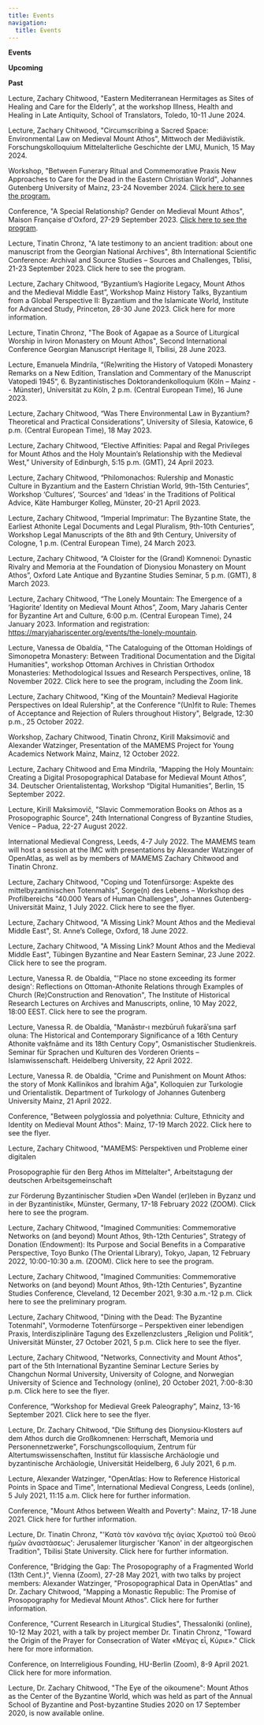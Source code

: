 ```yaml
---
title: Events
navigation:
  title: Events
---
```

**Events**

**Upcoming**



**Past**

Lecture, Zachary Chitwood, "Eastern Mediterranean Hermitages as Sites of Healing and Care for the Elderly", at the workshop Illness, Health and Healing in Late Antiquity, School of Translators, Toledo, 10-11 June 2024.

Lecture, Zachary Chitwood, "Circumscribing a Sacred Space: Environmental Law on Medieval Mount Athos", Mittwoch der Mediävistik. Forschungskolloquium Mittelalterliche Geschichte der LMU, Munich, 15 May 2024.

Workshop, "Between Funerary Ritual and Commemorative Praxis New Approaches to Care for the Dead in the Eastern Christian World", Johannes Gutenberg University of Mainz, 23-24 November 2024. [Click here to see the program.](https://www.byzanz-mainz.de/fileadmin/LWC_Byzanz/Veranstaltungsbilder/Workshops/Programme/2023-11_Between_Funerary_Ritual.pdf)

Conference, "A Special Relationship? Gender on Medieval Mount Athos", Maison Française d'Oxford, 27-29 September 2023. [Click here to see the program](https://mamems.uni-mainz.de/files/2023/09/Athos-and-Gender-Program-Final.pdf).

Lecture, Tinatin Chronz, "A late testimony to an ancient tradition: about one manuscript from the Georgian National Archives", 8th International Scientific Conference: Archival and Source Studies – Sources and Challenges, Tblisi, 21-23 September 2023. Click here to see the program.

Lecture, Zachary Chitwood, “Byzantium’s Hagiorite Legacy, Mount Athos and the Medieval Middle East”, Workshop Mainz History Talks, Byzantium from a Global Perspective II: Byzantium and the Islamicate World, Institute for Advanced Study, Princeton, 28-30 June 2023. Click here for more information.

Lecture, Tinatin Chronz, "The Book of Agapae as a Source of Liturgical Worship in Iviron Monastery on Mount Athos", Second International Conference Georgian Manuscript Heritage II, Tbilisi, 28 June 2023.

Lecture, Emanuela Mindrila, “(Re)writing the History of Vatopedi Monastery Remarks on a New Edition, Translation and Commentary of the Manuscript Vatopedi 1945“, 6. Byzantinistisches Doktorandenkolloquium (Köln – Mainz -- Münster), Universität zu Köln, 2 p.m. (Central European Time), 16 June 2023.

Lecture, Zachary Chitwood, “Was There Environmental Law in Byzantium? Theoretical and Practical Considerations”, University of Silesia, Katowice, 6 p.m. (Central European Time), 18 May 2023.

Lecture, Zachary Chitwood, “Elective Affinities: Papal and Regal Privileges for Mount Athos and the Holy Mountain’s Relationship with the Medieval West,” University of Edinburgh, 5:15 p.m. (GMT), 24 April 2023.

Lecture, Zachary Chitwood, “Philomonachos: Rulership and Monastic Culture in Byzantium and the Eastern Christian World, 9th-15th Centuries”, Workshop ‘Cultures’, ‘Sources’ and ‘Ideas’ in the Traditions of Political Advice, Käte Hamburger Kolleg, Münster, 20-21 April 2023.

Lecture, Zachary Chitwood, “Imperial Imprimatur: The Byzantine State, the Earliest Athonite Legal Documents and Legal Pluralism, 9th-10th Centuries”, Workshop Legal Manuscripts of the 8th and 9th Century, University of Cologne, 1 p.m. (Central European Time), 24 March 2023.

Lecture, Zachary Chitwood, “A Cloister for the (Grand) Komnenoi: Dynastic Rivalry and Memoria at the Foundation of Dionysiou Monastery on Mount Athos”, Oxford Late Antique and Byzantine Studies Seminar, 5 p.m. (GMT), 8 March 2023.

Lecture, Zachary Chitwood, “The Lonely Mountain: The Emergence of a ‘Hagiorite’ Identity on Medieval Mount Athos”, Zoom, Mary Jaharis Center for Byzantine Art and Culture, 6:00 p.m. (Central European Time), 24 January 2023. Information and registration: https://maryjahariscenter.org/events/the-lonely-mountain.

Lecture, Vanessa de Obaldía, "The Cataloguing of the Ottoman Holdings of Simonopetra Monastery: Between Traditional Documentation and the Digital Humanities", workshop Ottoman Archives in Christian Orthodox Monasteries: Methodological Issues and Research Perspectives, online, 18 November 2022. Click here to see the program, including the Zoom link.

Lecture, Zachary Chitwood, "King of the Mountain? Medieval Hagiorite Perspectives on Ideal Rulership", at the Conference "(Un)fit to Rule: Themes of Acceptance and Rejection of Rulers throughout History", Belgrade, 12:30 p.m., 25 October 2022.

Workshop, Zachary Chitwood, Tinatin Chronz, Kirill Maksimovič and Alexander Watzinger, Presentation of the MAMEMS Project for Young Academics Network Mainz, Mainz, 12 October 2022.

Lecture, Zachary Chitwood and Ema Mindrila, “Mapping the Holy Mountain: Creating a Digital Prosopographical Database for Medieval Mount Athos”, 34. Deutscher Orientalistentag, Workshop “Digital Humanities”, Berlin, 15 September 2022.

Lecture, Kirill Maksimovič, "Slavic Commemoration Books on Athos as a Prosopographic Source", 24th International Congress of Byzantine Studies, Venice – Padua, 22-27 August 2022.

International Medieval Congress, Leeds, 4-7 July 2022. The MAMEMS team will host a session at the IMC with presentations by Alexander Watzinger of OpenAtlas, as well as by members of MAMEMS Zachary Chitwood and Tinatin Chronz.

Lecture, Zachary Chitwood, "Coping und Totenfürsorge: Aspekte des mittelbyzantinischen Totenmahls", Sorge(n) des Lebens – Workshop des Profilbereichs "40.000 Years of Human Challenges", Johannes Gutenberg-Universität Mainz, 1 July 2022. Click here to see the flyer.

Lecture, Zachary Chitwood, "A Missing Link? Mount Athos and the Medieval Middle East", St. Anne’s College, Oxford, 18 June 2022.

Lecture, Zachary Chitwood, "A Missing Link? Mount Athos and the Medieval Middle East", Tübingen Byzantine and Near Eastern Seminar, 23 June 2022. Click here to see the program.

Lecture, Vanessa R. de Obaldía, "'Place no stone exceeding its former design': Reflections on Ottoman-Athonite Relations through Examples of Church (Re)Construction and Renovation", The Institute of Historical Research Lectures on Archives and Manuscripts, online, 10 May 2022, 18:00 EEST. Click here to see the program.

Lecture, Vanessa R. de Obaldía, "Manāstır-ı mezbūruñ fuḳarāʾsına ṣarf oluna: The Historical and Contemporary Significance of a 16th Century Athonite vaḳfnāme and its 18th Century Copy", Osmanistischer Studienkreis. Seminar für Sprachen und Kulturen des Vorderen Orients – Islamwissenschaft. Heidelberg University, 22 April 2022.

Lecture, Vanessa R. de Obaldía, "Crime and Punishment on Mount Athos: the story of Monk Kallinikos and İbrahim Ağa", Kolloquien zur Turkologie und Orientalistik. Department of Turkology of Johannes Gutenberg University Mainz, 21 April 2022.

Conference, "Between polyglossia and polyethnia: Culture, Ethnicity and Identity on Medieval Mount Athos": Mainz, 17-19 March 2022. Click here to see the flyer.

Lecture, Zachary Chitwood, "MAMEMS: Perspektiven und Probleme einer digitalen

Prosopographie für den Berg Athos im Mittelalter", Arbeitstagung der deutschen Arbeitsgemeinschaft

zur Förderung Byzantinischer Studien »Den Wandel (er)leben in Byzanz und in der Byzantinistik«, Münster, Germany, 17-18 February 2022 (ZOOM). Click here to see the program.

Lecture, Zachary Chitwood, "Imagined Communities: Commemorative Networks on (and beyond) Mount Athos, 9th-12th Centuries", Strategy of Donation (Endowment): Its Purpose and Social Benefits in a Comparative Perspective, Toyo Bunko (The Oriental Library), Tokyo, Japan, 12 February 2022, 10:00-10:30 a.m. (ZOOM). Click here to see the program.

Lecture, Zachary Chitwood, "Imagined Communities: Commemorative Networks on (and beyond) Mount Athos, 9th-12th Centuries", Byzantine Studies Conference, Cleveland, 12 December 2021, 9:30 a.m.-12 p.m. Click here to see the preliminary program.

Lecture, Zachary Chitwood, "Dining with the Dead: The Byzantine Totenmahl", Vormoderne Totenfürsorge – Perspektiven einer lebendigen Praxis, Interdisziplinäre Tagung des Exzellenzclusters „Religion und Politik“, Universität Münster, 27 October 2021, 5 p.m. Click here to see the flyer.

Lecture, Zachary Chitwood, "Networks, Connectivity and Mount Athos", part of the 5th International Byzantine Seminar Lecture Series by Changchun Normal University, University of Cologne, and Norwegian University of Science and Technology (online), 20 October 2021, 7:00-8:30 p.m. Click here to see the flyer.

Conference, “Workshop for Medieval Greek Paleography”, Mainz, 13-16 September 2021. Click here to see the flyer.

Lecture, Dr. Zachary Chitwood, "Die Stiftung des Dionysiou-Klosters auf dem Athos durch die Großkomnenen: Herrschaft, Memoria und Personennetzwerke", Forschungscolloquium, Zentrum für Altertumswissenschaften, Institut für klassische Archäologie und byzantinische Archäologie, Universität Heidelberg, 6 July 2021, 6 p.m.

Lecture, Alexander Watzinger, "OpenAtlas: How to Reference Historical Points in Space and Time", International Medieval Congress, Leeds (online), 5 July 2021, 11:15 a.m. Click here for further information.

Conference, "Mount Athos between Wealth and Poverty": Mainz, 17-18 June 2021. Click here for further information.

Lecture, Dr. Tinatin Chronz, "'Κατὰ τὸν κανόνα τῆς ἁγίας Χριστοῦ τοῦ Θεοῦ ἡμῶν ἀναστάσεως': Jerusalemer liturgischer 'Kanon' in der altgeorgischen Tradition", Tbilisi State University. Click here for further information.

Conference, "Bridging the Gap: The Prosopography of a Fragmented World (13th Cent.)", Vienna (Zoom), 27-28 May 2021, with two talks by project members: Alexander Watzinger, "Prosopographical Data in OpenAtlas" and Dr. Zachary Chitwood, "Mapping a Monastic Republic: The Promise of Prosopography for Medieval Mount Athos". Click here for further information.

Conference, "Current Research in Liturgical Studies", Thessaloniki (online), 10-12 May 2021, with a talk by project member Dr. Tinatin Chronz, "Toward the Origin of the Prayer for Consecration of Water «Μέγας εἶ, Κύριε»." Click here for more information.

Conference, on Interreligious Founding, HU-Berlin (Zoom), 8-9 April 2021. Click here for more information.

Lecture, Dr. Zachary Chitwood, "The Eye of the oikoumene": Mount Athos as the Center of the Byzantine World, which was held as part of the Annual School of Byzantine and Post-byzantine Studies 2020 on 17 September 2020, is now available online.
